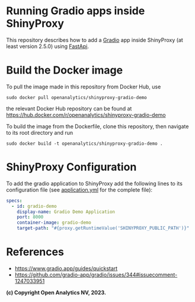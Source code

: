# Running Gradio apps inside ShinyProxy

This repository describes how to add a [Gradio](https://www.gradio.app/) app inside ShinyProxy (at least version 2.5.0) using [FastApi](https://fastapi.tiangolo.com/).

# Build the Docker image

To pull the image made in this repository from Docker Hub, use

```
sudo docker pull openanalytics/shinyproxy-gradio-demo
```

the relevant Docker Hub repository can be found at https://hub.docker.com/r/openanalytics/shinyproxy-gradio-demo

To build the image from the Dockerfile, clone this repository, then navigate to its root directory and run

```
sudo docker build -t openanalytics/shinyproxy-gradio-demo .
```

# ShinyProxy Configuration

To add the gradio application to ShinyProxy add the following lines to its configuration file (see [application.yml](./application.yml) for the complete file):

```yaml
specs:
  - id: gradio-demo
    display-name: Gradio Demo Application
    port: 8000
    container-image: gradio-demo
    target-path: "#{proxy.getRuntimeValue('SHINYPROXY_PUBLIC_PATH')}"
```

# References
* https://www.gradio.app/guides/quickstart
* https://github.com/gradio-app/gradio/issues/344#issuecomment-1247033951

**(c) Copyright Open Analytics NV, 2023.**
